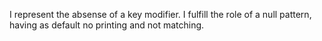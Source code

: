 I represent the absense of a key modifier. I fulfill the role of a null pattern, having as default no printing and not matching.